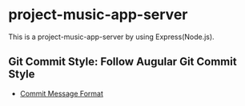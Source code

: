 # project-music-app-server

This is a project-music-app-server by using Express(Node.js).

## Git Commit Style: Follow Augular Git Commit Style

- [Commit Message Format](https://gist.github.com/brianclements/841ea7bffdb01346392c#type)
